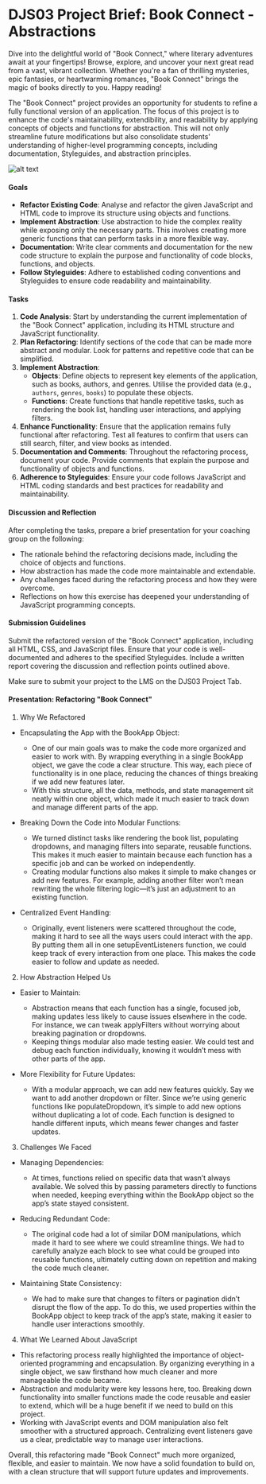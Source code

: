 # DJS03 Project Brief: Book Connect - Abstractions

Dive into the delightful world of "Book Connect," where literary adventures await at your fingertips! Browse, explore, and uncover your next great read from a vast, vibrant collection. Whether you're a fan of thrilling mysteries, epic fantasies, or heartwarming romances, "Book Connect" brings the magic of books directly to you. Happy reading! 

The "Book Connect" project provides an opportunity for students to refine a fully functional version of an application. The focus of this project is to enhance the code's maintainability, extendibility, and readability by applying concepts of objects and functions for abstraction. This will not only streamline future modifications but also consolidate students' understanding of higher-level programming concepts, including documentation, Styleguides, and abstraction principles.

![alt text](image.png)

#### Goals

- **Refactor Existing Code**: Analyse and refactor the given JavaScript and HTML code to improve its structure using objects and functions.
- **Implement Abstraction**: Use abstraction to hide the complex reality while exposing only the necessary parts. This involves creating more generic functions that can perform tasks in a more flexible way.
- **Documentation**: Write clear comments and documentation for the new code structure to explain the purpose and functionality of code blocks, functions, and objects.
- **Follow Styleguides**: Adhere to established coding conventions and Styleguides to ensure code readability and maintainability.

#### Tasks

1. **Code Analysis**: Start by understanding the current implementation of the "Book Connect" application, including its HTML structure and JavaScript functionality.
2. **Plan Refactoring**: Identify sections of the code that can be made more abstract and modular. Look for patterns and repetitive code that can be simplified.
3. **Implement Abstraction**:
   - **Objects**: Define objects to represent key elements of the application, such as books, authors, and genres. Utilise the provided data (e.g., `authors`, `genres`, `books`) to populate these objects.
   - **Functions**: Create functions that handle repetitive tasks, such as rendering the book list, handling user interactions, and applying filters.
4. **Enhance Functionality**: Ensure that the application remains fully functional after refactoring. Test all features to confirm that users can still search, filter, and view books as intended.
5. **Documentation and Comments**: Throughout the refactoring process, document your code. Provide comments that explain the purpose and functionality of objects and functions.
6. **Adherence to Styleguides**: Ensure your code follows JavaScript and HTML coding standards and best practices for readability and maintainability.

#### Discussion and Reflection

After completing the tasks, prepare a brief presentation for your coaching group on the following:
- The rationale behind the refactoring decisions made, including the choice of objects and functions.
- How abstraction has made the code more maintainable and extendable.
- Any challenges faced during the refactoring process and how they were overcome.
- Reflections on how this exercise has deepened your understanding of JavaScript programming concepts.

#### Submission Guidelines

Submit the refactored version of the "Book Connect" application, including all HTML, CSS, and JavaScript files. Ensure that your code is well-documented and adheres to the specified Styleguides. Include a written report covering the discussion and reflection points outlined above.

Make sure to submit your project to the LMS on the DJS03 Project Tab.

#### Presentation: Refactoring "Book Connect"

1. Why We Refactored

- Encapsulating the App with the BookApp Object:

   - One of our main goals was to make the code more organized and easier to work with. By wrapping everything in a single BookApp object, we gave the code a clear structure. This way, each piece of functionality is in one place, reducing the chances of things breaking if we add new features later.
   - With this structure, all the data, methods, and state management sit neatly within one object, which made it much easier to track down and manage different parts of the app.

- Breaking Down the Code into Modular Functions:

   - We turned distinct tasks like rendering the book list, populating dropdowns, and managing filters into separate, reusable functions. This makes it much easier to maintain because each function has a specific job and can be worked on independently.
   - Creating modular functions also makes it simple to make changes or add new features. For example, adding another filter won’t mean rewriting the whole filtering logic—it’s just an adjustment to an existing function.
   
- Centralized Event Handling:

   - Originally, event listeners were scattered throughout the code, making it hard to see all the ways users could interact with the app. By putting them all in one setupEventListeners function, we could keep track of every interaction from one place. This makes the code easier to follow and update as needed.

2. How Abstraction Helped Us

- Easier to Maintain:

   - Abstraction means that each function has a single, focused job, making updates less likely to cause issues elsewhere in the code. For instance, we can tweak applyFilters without worrying about breaking pagination or dropdowns.
   - Keeping things modular also made testing easier. We could test and debug each function individually, knowing it wouldn’t mess with other parts of the app.

- More Flexibility for Future Updates:

   - With a modular approach, we can add new features quickly. Say we want to add another dropdown or filter. Since we’re using generic functions like populateDropdown, it’s simple to add new options without duplicating a lot of code. Each function is designed to handle different inputs, which means fewer changes and faster updates.
3. Challenges We Faced

- Managing Dependencies:

   - At times, functions relied on specific data that wasn’t always available. We solved this by passing parameters directly to functions when needed, keeping everything within the BookApp object so the app’s state stayed consistent.

- Reducing Redundant Code:

   - The original code had a lot of similar DOM manipulations, which made it hard to see where we could streamline things. We had to carefully analyze each block to see what could be grouped into reusable functions, ultimately cutting down on repetition and making the code much cleaner.

- Maintaining State Consistency:

   - We had to make sure that changes to filters or pagination didn’t disrupt the flow of the app. To do this, we used properties within the BookApp object to keep track of the app’s state, making it easier to handle user interactions smoothly.

4. What We Learned About JavaScript

- This refactoring process really highlighted the importance of object-oriented programming and encapsulation. By organizing everything in a single object, we saw firsthand how much cleaner and more manageable the code became.
- Abstraction and modularity were key lessons here, too. Breaking down functionality into smaller functions made the code reusable and easier to extend, which will be a huge benefit if we need to build on this project.
- Working with JavaScript events and DOM manipulation also felt smoother with a structured approach. Centralizing event listeners gave us a clear, predictable way to manage user interactions.

Overall, this refactoring made "Book Connect" much more organized, flexible, and easier to maintain. We now have a solid foundation to build on, with a clean structure that will support future updates and improvements.
